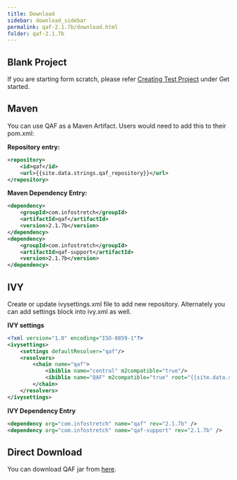 ```yaml
---
title: Download
sidebar: download_sidebar
permalink: qaf-2.1.7b/download.html
folder: qaf-2.1.7b
---
```


## Blank Project

If you are starting form scratch, please refer <a href="create_test_project.html">Creating Test Project</a> under Get started.

## Maven

You can use QAF as a Maven Artifact. Users would need to add this to their pom.xml:

**Repository entry:**

```xml
<repository>
    <id>qaf</id>
    <url>{{site.data.strings.qaf_repository}}</url>
</repository>
```

**Maven Dependency Entry:**

```xml
<dependency>
    <groupId>com.infostretch</groupId>
    <artifactId>qaf</artifactId>
    <version>2.1.7b</version>
</dependency>
<dependency>
    <groupId>com.infostretch</groupId>
    <artifactId>qaf-support</artifactId>
    <version>2.1.7b</version>
</dependency>
```

## IVY

Create or update ivysettings.xml file to add new repository. Alternately you can add settings block into ivy.xml as well.

**IVY settings**

```xml
<?xml version="1.0" encoding="ISO-8859-1"?>
<ivysettings>
    <settings defaultResolver="qaf"/>
    <resolvers>
        <chain name="qaf">
            <ibiblio name="central" m2compatible="true"/>
            <ibiblio name="QAF" m2compatible="true" root="{{site.data.strings.qaf_repository}}" />
        </chain>
    </resolvers>
</ivysettings>
```

**IVY Dependency Entry**

```xml
<dependency org="com.infostretch" name="qaf" rev="2.1.7b" />
<dependency org="com.infostretch" name="qaf-support" rev="2.1.7b" />
```

## Direct Download

You can download QAF jar from [here]({{site.data.strings.qaf_repository}}/com/infostretch/qaf/2.1.7b/qaf-2.1.7b.jar).

